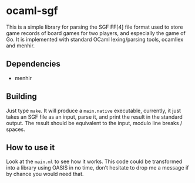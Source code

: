 # ocaml-sgf

This is a simple library for parsing the SGF FF[4] file format used to
store game records of board games for two players, and especially the
game of Go. It is implemented with standard OCaml lexing/parsing
tools, ocamllex and menhir.

## Dependencies

* menhir

## Building

Just type `make`. It will produce a `main.native` executable,
currently, it just takes an SGF file as an input, parse it, and print
the result in the standard output. The result should be equivalent to
the input, modulo line breaks / spaces.

## How to use it

Look at the `main.ml` to see how it works. This code could be
transformed into a library using OASIS in no time, don’t hesitate to
drop me a message if by chance you would need that.
